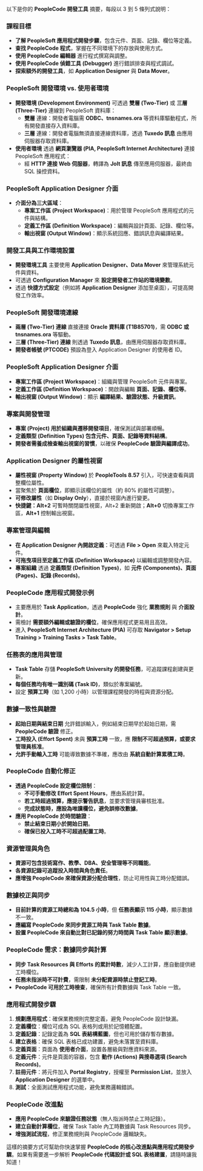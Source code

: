 以下是你的 **PeopleCode 開發工具** 摘要，每段以 3 到 5 條列式說明：

### **課程目標**
- **了解 PeopleSoft 應用程式開發步驟**，包含元件、頁面、記錄、欄位等定義。
- **查找 PeopleCode 程式**，掌握在不同環境下的存放與使用方式。
- **使用 PeopleCode 編輯器** 進行程式撰寫與調整。
- **使用 PeopleCode 偵錯工具 (Debugger)** 進行錯誤排查與程式調試。
- **探索額外的開發工具**，如 **Application Designer** 與 **Data Mover**。

### **PeopleSoft 開發環境 vs. 使用者環境**
- **開發環境 (Development Environment)** 可透過 **雙層 (Two-Tier)** 或 **三層 (Three-Tier)** 連線到 PeopleSoft 資料庫：
  - **雙層** 連線：開發者電腦需 **ODBC、tnsnames.ora** 等資料庫驅動程式，所有開發直接存入資料庫。
  - **三層** 連線：開發者電腦無須直接連線資料庫，透過 **Tuxedo 訊息** 由應用伺服器存取資料庫。
- **使用者環境** 透過 **網頁瀏覽器 (PIA, PeopleSoft Internet Architecture)** 連接 PeopleSoft 應用程式：
  - 經 **HTTP 連接 Web 伺服器**，轉譯為 **Jolt 訊息** 傳至應用伺服器，最終由 SQL 操控資料。

### **PeopleSoft Application Designer 介面**
- **介面分為三大區域**：
  - **專案工作區 (Project Workspace)**：用於管理 PeopleSoft 應用程式的元件與結構。
  - **定義工作區 (Definition Workspace)**：編輯與設計頁面、記錄、欄位等。
  - **輸出視窗 (Output Window)**：顯示系統回應、錯誤訊息與編譯結果。

### **開發工具與工作環境設置**
- **開發環境工具** 主要使用 **Application Designer、Data Mover** 來管理系統元件與資料。
- 可透過 **Configuration Manager** 來 **設定開發者工作站的環境變數**。
- 透過 **快捷方式設定**（例如將 **Application Designer** 添加至桌面），可提高開發工作效率。


### **PeopleSoft 開發環境連線**
- **兩層 (Two-Tier) 連線** 直接連接 **Oracle 資料庫 (T1B85701)**，需 **ODBC 或 tnsnames.ora** 等驅動。
- **三層 (Three-Tier) 連線** 則透過 **Tuxedo 訊息**，由應用伺服器存取資料庫。
- **開發者帳號 (PTCODE)** 預設為登入 Application Designer 的使用者 ID。

### **PeopleSoft Application Designer 介面**
- **專案工作區 (Project Workspace)**：組織與管理 PeopleSoft 元件與專案。
- **定義工作區 (Definition Workspace)**：開啟與編輯 **頁面、記錄、欄位等**。
- **輸出視窗 (Output Window)**：顯示 **編譯結果、驗證狀態、升級資訊**。

### **專案與開發管理**
- **專案 (Project) 用於組織與遷移開發項目**，確保測試與部署順暢。
- **定義類型 (Definition Types) 包含元件、頁面、記錄等資料結構**。
- **開發者需養成檢查輸出視窗的習慣**，以確保 **PeopleCode 驗證與編譯成功**。



### **Application Designer 的屬性視窗**
- **屬性視窗 (Property Window)** 於 **PeopleTools 8.57** 引入，可快速查看與調整欄位屬性。
- 當聚焦於 **頁面欄位**，即顯示該欄位的屬性（約 80% 的屬性可調整）。
- **可修改屬性**（如 **Display Only**），直接於視窗內進行變更。
- **快捷鍵：Alt+2** 可暫時關閉屬性視窗，Alt+2 重新開啟；**Alt+0** 切換專案工作區，**Alt+1** 控制輸出視窗。

### **專案管理與編輯**
- **在 Application Designer 內開啟定義**：可透過 **File > Open** 來載入特定元件。
- **可拖曳項目至定義工作區 (Definition Workspace)** 以編輯或調整開發內容。
- **專案組織** 透過 **定義類型 (Definition Types)**，如 **元件 (Components)、頁面 (Pages)、記錄 (Records)**。

### **PeopleCode 應用程式開發示例**
- 主要應用於 **Task Application**，透過 **PeopleCode** 強化 **業務規則** 與 **介面設計**。
- 需檢討 **需要額外編輯或驗證的欄位**，確保應用程式更易用且高效。
- 進入 **PeopleSoft Internet Architecture (PIA)** 可存取 **Navigator > Setup Training > Training Tasks > Task Table**。

### **任務表的應用與管理**
- **Task Table** 存儲 **PeopleSoft University 的開發任務**，可追蹤課程創建與更新。
- **每個任務均有唯一識別碼 (Task ID)**，類似於專案編號。
- 設定 **預算工時**（如 1,200 小時）以管理課程開發的時程與資源分配。





### **數據一致性與驗證**
- **起始日期與結束日期** 允許錯誤輸入，例如結束日期早於起始日期，需 **PeopleCode 驗證** 修正。
- **工時投入 (Effort Spent)** 未與 **預算工時** 一致，應 **限制不可超過預算，或要求管理員核准**。
- **允許手動輸入工時** 可能導致數據不準確，應改由 **系統自動計算累積工時**。

### **PeopleCode 自動化修正**
- **透過 PeopleCode 設定欄位限制**：
  - **不可手動修改 Effort Spent Hours**，應由系統計算。
  - **若工時超過預算，應提示警告訊息**，並要求管理員審核批准。
  - **完成狀態時，應設為唯讀欄位，避免誤修改數據**。
- **應用 PeopleCode 於時間驗證**：
  - **禁止結束日期小於開始日期**。
  - **確保已投入工時不可超過配置工時**。

### **資源管理與角色**
- **資源可包含技術寫作、教學、DBA、安全管理等不同職能**。
- **各資源記錄可追蹤投入時間與角色責任**。
- **應增強 PeopleCode 來確保資源分配合理性**，防止可用性與工時分配錯誤。

### **數據校正與同步**
- **目前計算的資源工時總和為 104.5 小時**，但 **任務表顯示 115 小時**，顯示數據不一致。
- **應編寫 PeopleCode 來同步資源工時與 Task Table 數據**。
- **設置 PeopleCode 來自動比對已記錄的努力時間與 Task Table 顯示數據**。



### **PeopleCode 需求：數據同步與計算**
- **同步 Task Resources 與 Efforts 的累計時數**，減少人工計算，應自動提供總工時欄位。
- **任務未指派時不可計費**，需限制 **未分配資源時禁止登記工時**。
- **PeopleCode 可用於工時檢查**，確保所有計費數據與 Task Table 一致。

### **應用程式開發步驟**
1. **規劃應用程式**：確保業務規則完整定義，避免 PeopleCode 設計缺漏。
2. **定義欄位**：欄位可成為 SQL 表格列或用於記憶體配置。
3. **定義記錄**：記錄定義為 **SQL 表結構藍圖**，但也可用於儲存暫存數據。
4. **建立表格**：確保 SQL 表格已成功建置，避免未落實至資料庫。
5. **定義頁面**：頁面為 **使用者介面**，設置各層級與對應資料來源。
6. **定義元件**：元件是頁面的容器，包含 **動作 (Actions) 與搜尋選項 (Search Records)**。
7. **註冊元件**：將元件加入 **Portal Registry**，授權至 **Permission List**，並放入 **Application Designer** 的選單中。
8. **測試**：全面測試應用程式功能，避免業務邏輯錯誤。

### **PeopleCode 改進點**
- **應用 PeopleCode 來驗證任務狀態**（無人指派時禁止工時記錄）。
- **建立自動計算欄位**，確保 Task Table 內工時數據與 Task Resources 同步。
- **增強測試流程**，修正業務規則與 PeopleCode 邏輯缺失。

這樣的摘要方式可幫助你快速掌握 **PeopleCode 的核心改進點與應用程式開發步驟**。如果有需要進一步解析 **PeopleCode 代碼設計或 SQL 表格建置**，請隨時讓我知道！